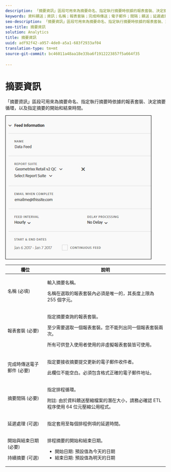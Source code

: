```yaml
---
description: 「摘要資訊」區段可用來為摘要命名、指定執行摘要時依據的報表套裝、決定摘要循環，以及指定摘要的開始和結束時間。
keywords: 資料饋送；資訊；名稱；報表套裝；完成時傳送；電子郵件；間隔；饋送；延遲處理；延遲；開始；結束；日期；連續饋送
seo-description: 「摘要資訊」區段可用來為摘要命名、指定執行摘要時依據的報表套裝、決定摘要循環，以及指定摘要的開始和結束時間。
seo-title: 摘要資訊
solution: Analytics
title: 摘要資訊
uuid: adf92f42-a957-4de0-a5a1-683f2933af04
translation-type: tm+mt
source-git-commit: bc46011a48aa18e33ba6f1912223857f5a664f35

---
```



# 摘要資訊

「摘要資訊」區段可用來為摘要命名、指定執行摘要時依據的報表套裝、決定摘要循環，以及指定摘要的開始和結束時間。

![](assets/feed-info.jpg)

<table id="table_C98C7C3CE4194BEF819E792793EBC517">
 <thead>
  <tr>
   <th colname="col1" class="entry"> 欄位 </th>
   <th colname="col2" class="entry"> 說明 </th>
  </tr>
 </thead>
 <tbody> 
  <tr> 
   <td colname="col1"> <p>名稱 (必填) </p> </td>
   <td colname="col2"> <p>輸入摘要名稱。 </p> <p>名稱在選取的報表套裝內必須是唯一的，其長度上限為 255 個字元。 </p> </td>
  </tr>
  <tr>
   <td colname="col1"> <p>報表套裝 (必要) </p> </td>
   <td colname="col2"> <p>指定摘要查詢的報表套裝。 </p> <p>至少需要選取一個報表套裝。您不能列出同一個報表套裝兩次。 </p> <p>所有可供登入使用者使用的非虛擬報表套裝皆可使用。 </p></td>
  </tr>
  <tr>
   <td colname="col1"> <p>完成時傳送電子郵件 (必要) </p> </td>
   <td colname="col2"> <p>指定要接收摘要提交更新的電子郵件收件者。 </p> <p>此欄位不能空白。必須包含格式正確的電子郵件地址。 </p> </td>
  </tr>
  <tr>
   <td colname="col1"> <p>摘要間隔 (必要) </p> </td>
   <td colname="col2"> <p>指定排程循環。 </p> <p>附註: 由於資料饋送壓縮檔案的潛在大小，請務必確認 ETL 程序使用 64 位元壓縮公用程式。 </p> </td>
  </tr>
  <tr>
   <td colname="col1"> <p>延遲處理 (可選) </p> </td>
   <td colname="col2"> <p>指定套用至每個排程例項的延遲時間。 </p> </td>
  </tr>
  <tr>
   <td colname="col1"> <p>開始與結束日期 (必要) </p> <p>持續摘要 (可選) </p> </td>
   <td colname="col2"> <p>排程摘要的開始和結束日期。 </p> <p>
     <ul id="ul_509977336CD34032924B48E043E8CBC7">
      <li id="li_BFB5B6ADCB184D839C9BA42DB3DCAF32">開始日期: 預設值為今天的日期 </li>
      <li id="li_34F8DB45D9B54076840D1A0B782812D3">結束日期: 預設值為明天的日期 </li>
     </ul>
     </p> </td>
  </tr>
 </tbody>
</table>
